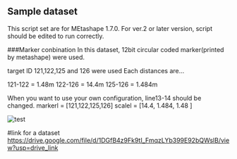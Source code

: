 ## Sample dataset
This script set are for MEtashape 1.7.0.
For ver.2 or later version, script should be edited to run correctly.

###Marker conbination
In this dataset, 12bit circular coded marker(printed by metashape) were used.

target ID 121,122,125 and 126 were used 
Each distances are...

121-122 = 1.48m
122-126 = 14.4m
125-126 = 1.484m

When you want to use your own configuration, line13-14 should be changed.
markerl = [121,122,125,126]
scalel = [14.4, 1.484, 1.48 ]

![test](https://user-images.githubusercontent.com/74333186/153982668-eebbc20c-86b3-4fa6-b9e6-03ea29afea20.gif)


#link for a dataset
https://drive.google.com/file/d/1DGfB4z9Fk9tI_FmqzLYb399E92bQWslB/view?usp=drive_link
